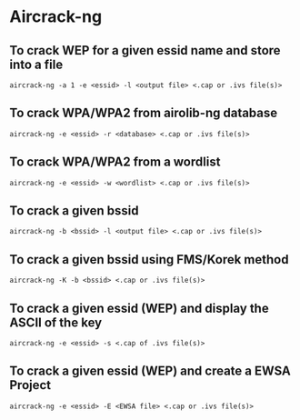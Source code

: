 # Aircrack-ng

## To crack WEP for a given essid name and store into a file
```shell
aircrack-ng -a 1 -e <essid> -l <output file> <.cap or .ivs file(s)>
```

## To crack WPA/WPA2 from airolib-ng database
```shell
aircrack-ng -e <essid> -r <database> <.cap or .ivs file(s)>
```

## To crack WPA/WPA2 from a wordlist
```shell
aircrack-ng -e <essid> -w <wordlist> <.cap or .ivs file(s)>
```

## To crack a given bssid
```shell
aircrack-ng -b <bssid> -l <output file> <.cap or .ivs file(s)>
```

## To crack a given bssid using FMS/Korek method
```shell
aircrack-ng -K -b <bssid> <.cap or .ivs file(s)>
```

## To crack a given essid (WEP) and display the ASCII of the key
```shell
aircrack-ng -e <essid> -s <.cap of .ivs file(s)>
```

## To crack a given essid (WEP) and create a EWSA Project
```shell
aircrack-ng -e <essid> -E <EWSA file> <.cap or .ivs file(s)>
```
